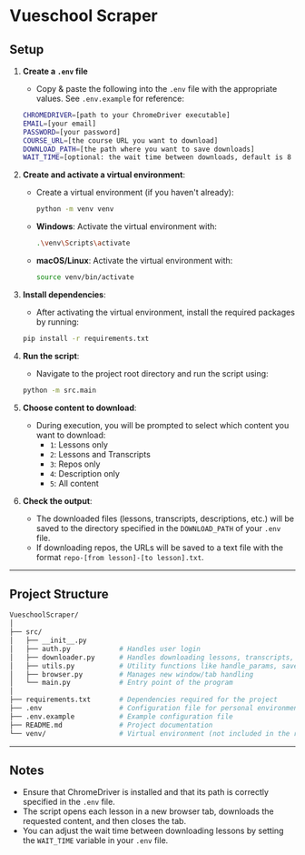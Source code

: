# Vueschool Scraper

## Setup

1. **Create a `.env` file**
   - Copy & paste the following into the `.env` file with the appropriate values. See `.env.example` for reference:

   ```bash
   CHROMEDRIVER=[path to your ChromeDriver executable]
   EMAIL=[your email]
   PASSWORD=[your password]
   COURSE_URL=[the course URL you want to download]
   DOWNLOAD_PATH=[the path where you want to save downloads]
   WAIT_TIME=[optional: the wait time between downloads, default is 8 seconds]
   ```

2. **Create and activate a virtual environment**:

   - Create a virtual environment (if you haven't already):

     ```bash
     python -m venv venv
     ```

   - **Windows**: Activate the virtual environment with:

     ```bash
     .\venv\Scripts\activate
     ```

   - **macOS/Linux**: Activate the virtual environment with:

     ```bash
     source venv/bin/activate
     ```

3. **Install dependencies**:
   - After activating the virtual environment, install the required packages by running:

   ```bash
   pip install -r requirements.txt
   ```

4. **Run the script**:
   - Navigate to the project root directory and run the script using:

   ```bash
   python -m src.main
   ```

5. **Choose content to download**:
   - During execution, you will be prompted to select which content you want to download:
     - `1`: Lessons only
     - `2`: Lessons and Transcripts
     - `3`: Repos only
     - `4`: Description only
     - `5`: All content

6. **Check the output**:
   - The downloaded files (lessons, transcripts, descriptions, etc.) will be saved to the directory specified in the `DOWNLOAD_PATH` of your `.env` file.
   - If downloading repos, the URLs will be saved to a text file with the format `repo-[from lesson]-[to lesson].txt`.

---

## Project Structure

```bash
VueschoolScraper/
│
├── src/
│   ├── __init__.py
│   ├── auth.py            # Handles user login
│   ├── downloader.py      # Handles downloading lessons, transcripts, and source code
│   ├── utils.py           # Utility functions like handle_params, save, and choose_content
│   ├── browser.py         # Manages new window/tab handling
│   └── main.py            # Entry point of the program
│
├── requirements.txt       # Dependencies required for the project
├── .env                   # Configuration file for personal environment variables (not included in the repo)
├── .env.example           # Example configuration file
├── README.md              # Project documentation
└── venv/                  # Virtual environment (not included in the repo)
```

---

## Notes

- Ensure that ChromeDriver is installed and that its path is correctly specified in the `.env` file.
- The script opens each lesson in a new browser tab, downloads the requested content, and then closes the tab.
- You can adjust the wait time between downloading lessons by setting the `WAIT_TIME` variable in your `.env` file.
